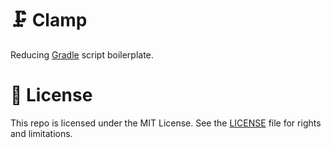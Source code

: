 # 🗜 Clamp

Reducing [Gradle](https://gradle.org/) script boilerplate.

# 📄 License

This repo is licensed under the MIT License. See the [LICENSE](LICENSE.md) file for rights and limitations.

